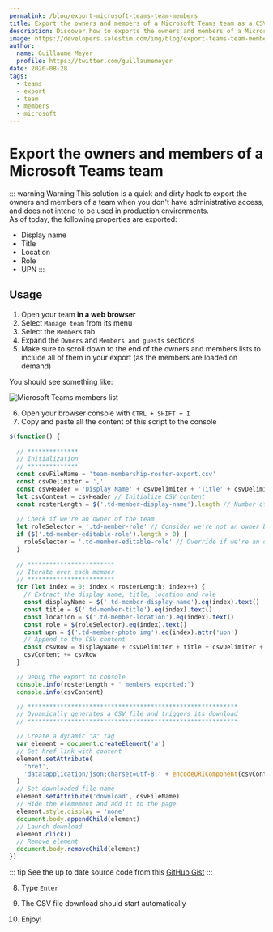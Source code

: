 ```yaml
---
permalink: /blog/export-microsoft-teams-team-members
title: Export the owners and members of a Microsoft Teams team as a CSV file
description: Discover how to exports the owners and members of a Microsoft Teams team as a CSV file. 
image: https://developers.salestim.com/img/blog/export-teams-team-members.jpg
author:
  name: Guillaume Meyer
  profile: https://twitter.com/guillaumemeyer
date: 2020-08-28
tags:
  - teams
  - export
  - team
  - members
  - microsoft
---
```


# Export the owners and members of a Microsoft Teams team
<BlogHeadline />

::: warning Warning
This solution is a quick and dirty hack to export the owners and members of a team when you don't have administrative access, and does not intend to be used in production environments.  
As of today, the following properties are exported:
- Display name
- Title
- Location
- Role
- UPN
:::

## Usage

1. Open your team **in a web browser**
2. Select `Manage team` from its menu
3. Select the `Members` tab
4. Expand the `Owners` and `Members and guests` sections
5. Make sure to scroll down to the end of the owners and members lists to include all of them in your export (as the members are loaded on demand)

You should see something like:

![Microsoft Teams members list](/img/blog/export-teams-team-members-list.png)

6. Open your browser console with `CTRL + SHIFT + I`
7. Copy and paste all the content of this script to the console

```js
$(function() {
  
  // **************
  // Initialization
  // **************
  const csvFileName = 'team-membership-roster-export.csv'
  const csvDelimiter = ','
  const csvHeader = 'Display Name' + csvDelimiter + 'Title' + csvDelimiter + 'Location' + csvDelimiter + 'Role' + csvDelimiter + 'UPN' + '\r\n' // CSV header row
  let csvContent = csvHeader // Initialize CSV content
  const rosterLength = $('.td-member-display-name').length // Number of visible members
  
  // Check if we're an owner of the team
  let roleSelector = '.td-member-role' // Consider we're not an owner by default
  if ($('.td-member-editable-role').length > 0) {
    roleSelector = '.td-member-editable-role' // Override if we're an owner
  }
  
  // ************************
  // Iterate over each member
  // ************************
  for (let index = 0; index < rosterLength; index++) {
    // Extract the display name, title, location and role
    const displayName = $('.td-member-display-name').eq(index).text()
    const title = $('.td-member-title').eq(index).text()
    const location = $('.td-member-location').eq(index).text()
    const role = $(roleSelector).eq(index).text()
    const upn = $('.td-member-photo img').eq(index).attr('upn')
    // Append to the CSV content
    const csvRow = displayName + csvDelimiter + title + csvDelimiter + location + csvDelimiter + role + csvDelimiter + upn + '\r\n'
    csvContent += csvRow
  }

  // Debug the export to console
  console.info(rosterLength + ' members exported:')
  console.info(csvContent)

  // **********************************************************
  // Dynamically generates a CSV file and triggers its download
  // **********************************************************

  // Create a dynamic "a" tag
  var element = document.createElement('a')
  // Set href link with content
  element.setAttribute(
    'href',
    'data:application/json;charset=utf-8,' + encodeURIComponent(csvContent)
  )
  // Set downloaded file name
  element.setAttribute('download', csvFileName)
  // Hide the elemement and add it to the page
  element.style.display = 'none'
  document.body.appendChild(element)
  // Launch download
  element.click()
  // Remove element
  document.body.removeChild(element)
})
```

::: tip
See the up to date source code from this [GitHub Gist](https://gist.github.com/guillaumemeyer/fe4ed1b818c5d99eabff1c792a366f71)
:::

8. Type `Enter`
9. The CSV file download should start automatically



10. Enjoy!

<Comments />
